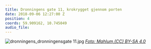 ```yaml
---
title: Dronningens gate 11, krokrygget gjennom porten
date: 2018-09-06 12:27:00 Z
position: 4
coords: 59.909162, 10.745049
audio_file: 
---
```


![dronningens_dronningensgate 11.jpg](/uploads/dronningens_dronningensgate%2011.jpg)
*[Foto: Mahlum,(CC) BY-SA 4.0](https://digitaltmuseum.no/011085440997/magistratgarden-dronningensgate-11)*